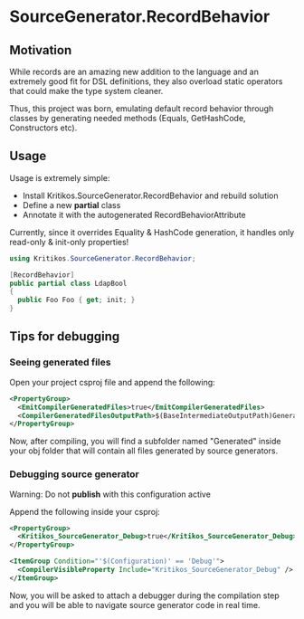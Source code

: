 # SourceGenerator.RecordBehavior

## Motivation

While records are an amazing new addition to the language and an extremely good fit for DSL definitions, they also overload static operators that could make the type system cleaner.

Thus, this project was born, emulating default record behavior through classes by generating needed methods (Equals, GetHashCode, Constructors etc).

## Usage

Usage is extremely simple:

- Install Kritikos.SourceGenerator.RecordBehavior and rebuild solution
- Define a new **partial** class
- Annotate it with the autogenerated RecordBehaviorAttribute

Currently, since it overrides Equality & HashCode generation, it handles only read-only & init-only properties!

```csharp
using Kritikos.SourceGenerator.RecordBehavior;

[RecordBehavior]
public partial class LdapBool
{
  public Foo Foo { get; init; }
}
```

## Tips for debugging

### Seeing generated files

Open your project csproj file and append the following:

```xml
<PropertyGroup>
  <EmitCompilerGeneratedFiles>true</EmitCompilerGeneratedFiles>
  <CompilerGeneratedFilesOutputPath>$(BaseIntermediateOutputPath)Generated</CompilerGeneratedFilesOutputPath>
</PropertyGroup>
```

Now, after compiling, you will find a subfolder named "Generated" inside your obj folder that will contain all files generated by source generators.

### Debugging source generator

Warning: Do not **publish** with this configuration active

Append the following inside your csproj:

```xml
<PropertyGroup>
  <Kritikos_SourceGenerator_Debug>true</Kritikos_SourceGenerator_Debug>
</PropertyGroup>

<ItemGroup Condition="'$(Configuration)' == 'Debug'">
  <CompilerVisibleProperty Include="Kritikos_SourceGenerator_Debug" />
</ItemGroup>
```

Now, you will be asked to attach a debugger during the compilation step and you will be able to navigate source generator code in real time.
